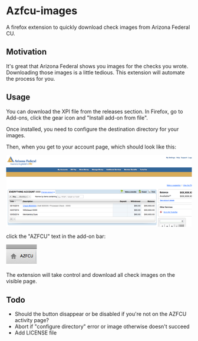 **Azfcu-images**
================
A firefox extension to quickly download check images from Arizona Federal CU.

**Motivation**
--------------
It's great that Arizona Federal shows you images for the checks you wrote.  Downloading those images is a little
tedious.  This extension will automate the process for you.

**Usage**
---------
You can download the XPI file from the releases section.  In Firefox, go to Add-ons, click the gear icon and "Install add-on from file".

Once installed, you need to configure the destination directory for your images.

Then, when you get to your account page, which should look like this:

![AZFCU account screenshot](https://raw.githubusercontent.com/abjennings/azfcu-images/master/images/screenshot.png)

click the "AZFCU" text in the add-on bar:

![Add-on bar screenshot](https://raw.githubusercontent.com/abjennings/azfcu-images/master/images/button.png)

The extension will take control and download all check images on the visible page.

**Todo**
--------
 - Should the button disappear or be disabled if you're not on the AZFCU activity page?
 - Abort if "configure directory" error or image otherwise doesn't succeed
 - Add LICENSE file
